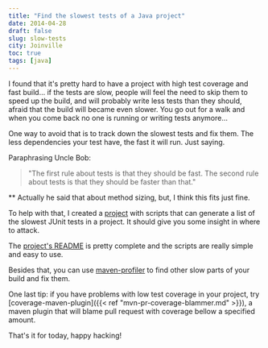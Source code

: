 ```yaml
---
title: "Find the slowest tests of a Java project"
date: 2014-04-28
draft: false
slug: slow-tests
city: Joinville
toc: true
tags: [java]
---
```


I found that it's pretty hard to have a project with high test coverage and fast build... if the tests are slow, people will feel the need to skip them to speed up the build, and will probably write less tests than they should, afraid that the build will became even slower. You go out for a walk and when  you come back no one is running or writing tests anymore...

One way to avoid that is to track down the slowest tests and fix them. The less dependencies your test have, the fast it will run. Just saying.

Paraphrasing Uncle Bob:

> "The first rule about tests is that they should be fast. The second rule about tests is that they should be faster than that."

** Actually he said that about method sizing, but, I think this fits just fine.

To help with that, I created a [project](https://github.com/caarlos0/junit-slowest-tests) with scripts that can generate a list of the slowest JUnit tests in a project. It should give you some insight in where to attack.

The [project's README](https://github.com/caarlos0/junit-slowest-tests) is pretty complete and the scripts are really simple and easy to use.

Besides that, you can use [maven-profiler](https://github.com/takari/maven-profiler) to find other slow parts of your build and fix them.

One last tip: if you have problems with low test coverage in your project, try [coverage-maven-plugin]({{< ref "mvn-pr-coverage-blammer.md" >}}),
a maven plugin that will blame pull request with coverage bellow a specified amount.

That's it for today, happy hacking!
